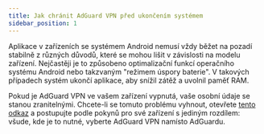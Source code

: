 ```yaml
---
title: Jak chránit AdGuard VPN před ukončením systémem
sidebar_position: 1
---
```


Aplikace v zařízeních se systémem Android nemusí vždy běžet na pozadí stabilně z různých důvodů, které se mohou lišit v závislosti na modelu zařízení. Nejčastěji je to způsobeno optimalizační funkcí operačního systému Android nebo takzvaným "režimem úspory baterie". V takových případech systém ukončí aplikace, aby snížil zátěž a uvolnil paměť RAM.

Pokud je AdGuard VPN ve vašem zařízení vypnutá, vaše osobní údaje se stanou zranitelnými. Chcete-li se tomuto problému vyhnout, otevřete [tento odkaz](https://kb.adguard.com/en/android/solving-problems/background-work) a postupujte podle pokynů pro své zařízení s jediným rozdílem: všude, kde je to nutné, vyberte AdGuard VPN namísto AdGuardu. 